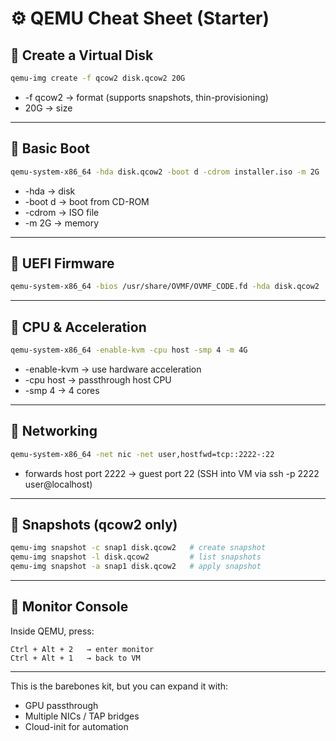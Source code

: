 # ⚙️ QEMU Cheat Sheet (Starter)
## 🔹 Create a Virtual Disk
```bash
qemu-img create -f qcow2 disk.qcow2 20G
```

- -f qcow2 → format (supports snapshots, thin-provisioning)
- 20G → size

---

## 🔹 Basic Boot
```bash
qemu-system-x86_64 -hda disk.qcow2 -boot d -cdrom installer.iso -m 2G
```

- -hda → disk
- -boot d → boot from CD-ROM
- -cdrom → ISO file
- -m 2G → memory

---

## 🔹 UEFI Firmware
```bash
qemu-system-x86_64 -bios /usr/share/OVMF/OVMF_CODE.fd -hda disk.qcow2
```

---
## 🔹 CPU & Acceleration
```bash
qemu-system-x86_64 -enable-kvm -cpu host -smp 4 -m 4G
```

- -enable-kvm → use hardware acceleration
- -cpu host → passthrough host CPU
- -smp 4 → 4 cores

---
## 🔹 Networking
```bash
qemu-system-x86_64 -net nic -net user,hostfwd=tcp::2222-:22
```

- forwards host port 2222 → guest port 22 (SSH into VM via ssh -p 2222 user@localhost)

---
## 🔹 Snapshots (qcow2 only)
```bash
qemu-img snapshot -c snap1 disk.qcow2   # create snapshot
qemu-img snapshot -l disk.qcow2         # list snapshots
qemu-img snapshot -a snap1 disk.qcow2   # apply snapshot
```

---
## 🔹 Monitor Console

Inside QEMU, press:
```
Ctrl + Alt + 2   → enter monitor
Ctrl + Alt + 1   → back to VM
```
---

This is the barebones kit, but you can expand it with:
- GPU passthrough
- Multiple NICs / TAP bridges
- Cloud-init for automation
